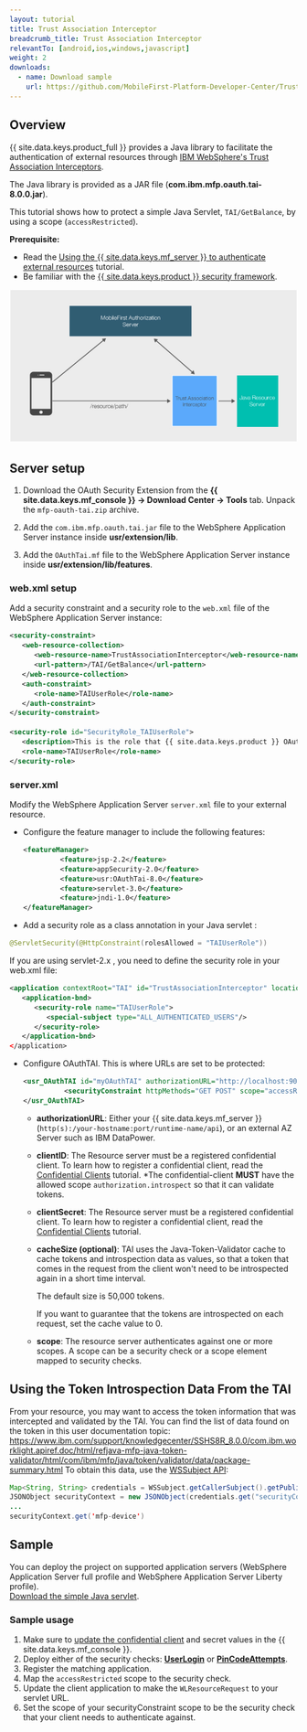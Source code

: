```yaml
---
layout: tutorial
title: Trust Association Interceptor
breadcrumb_title: Trust Association Interceptor
relevantTo: [android,ios,windows,javascript]
weight: 2
downloads:
  - name: Download sample
    url: https://github.com/MobileFirst-Platform-Developer-Center/TrustAssociationInterceptor/tree/release80
---
```

<!-- NLS_CHARSET=UTF-8 -->
## Overview
{{ site.data.keys.product_full }} provides a Java library to facilitate the authentication of external resources through [IBM WebSphere's Trust Association Interceptors](https://www.ibm.com/support/knowledgecenter/SSHRKX_8.5.0/mp/security/sec_ws_tai.dita).

The Java library is provided as a JAR file (**com.ibm.mfp.oauth.tai-8.0.0.jar**).

This tutorial shows how to protect a simple Java Servlet, `TAI/GetBalance`, by using a scope (`accessRestricted`).

**Prerequisite:**

* Read the [Using the {{ site.data.keys.mf_server }} to authenticate external resources](../) tutorial.
* Be familiar with the [{{ site.data.keys.product }} security framework](../../).

![Flow](TAI_flow.jpg)

## Server setup

1. Download the OAuth Security Extension from the **{{ site.data.keys.mf_console }} → Download Center → Tools** tab. Unpack the `mfp-oauth-tai.zip` archive.   

2. Add the `com.ibm.mfp.oauth.tai.jar` file to the WebSphere Application Server instance inside **usr/extension/lib**.

3. Add the `OAuthTai.mf` file to the WebSphere Application Server instance inside **usr/extension/lib/features**.

### web.xml setup
Add a security constraint and a security role to the `web.xml` file of the WebSphere Application Server instance:

```xml
<security-constraint>
   <web-resource-collection>
      <web-resource-name>TrustAssociationInterceptor</web-resource-name>
      <url-pattern>/TAI/GetBalance</url-pattern>
   </web-resource-collection>
   <auth-constraint>
      <role-name>TAIUserRole</role-name>
   </auth-constraint>
</security-constraint>

<security-role id="SecurityRole_TAIUserRole">
   <description>This is the role that {{ site.data.keys.product }} OAuthTAI uses to protect the resource, and it is mandatory to map it to 'All Authenticated in Application' in WebSphere Application Server full profile and to 'ALL_AUTHENTICATED_USERS' in WebSphere Application Server Liberty.</description>
   <role-name>TAIUserRole</role-name>
</security-role>
```

### server.xml
Modify the WebSphere Application Server `server.xml` file to your external resource.

* Configure the feature manager to include the following features:

  ```xml
  <featureManager>
           <feature>jsp-2.2</feature>
           <feature>appSecurity-2.0</feature>
           <feature>usr:OAuthTai-8.0</feature>
           <feature>servlet-3.0</feature>
           <feature>jndi-1.0</feature>
  </featureManager>
  ```

* Add a security role as a class annotation in your Java servlet :

```java
@ServletSecurity(@HttpConstraint(rolesAllowed = "TAIUserRole"))
```

If you are using servlet-2.x , you need to define the security role in your web.xml file:

```xml
<application contextRoot="TAI" id="TrustAssociationInterceptor" location="TAI.war" name="TrustAssociationInterceptor"/>
   <application-bnd>
      <security-role name="TAIUserRole">
         <special-subject type="ALL_AUTHENTICATED_USERS"/>
      </security-role>
   </application-bnd>
</application>
```

* Configure OAuthTAI. This is where URLs are set to be protected:

  ```xml
  <usr_OAuthTAI id="myOAuthTAI" authorizationURL="http://localhost:9080/mfp/api" clientId="ExternalResourceId" clientSecret="ExternalResourcePass" cacheSize="500">
            <securityConstraint httpMethods="GET POST" scope="accessRestricted" securedURLs="/GetBalance"></securityConstraint>
  </usr_OAuthTAI>
  ```
    - **authorizationURL**:  Either your {{ site.data.keys.mf_server }} (`http(s):/your-hostname:port/runtime-name/api`), or an external AZ Server such as IBM DataPower.

    - **clientID**: The Resource server must be a registered confidential client. To learn how to register a confidential client, read the [Confidential Clients](../../confidential-clients/) tutorial. *The confidential-client **MUST** have the allowed scope `authorization.introspect` so that it can validate tokens.

    - **clientSecret**: The Resource server must be a registered confidential client. To learn how to register a confidential client, read the [Confidential Clients](../../confidential-clients/) tutorial.
    - **cacheSize (optional)**: TAI uses the Java-Token-Validator cache to cache tokens and introspection data as values, so that a token that comes in the request from the client won't need to be introspected again in a short time interval.

        The default size is 50,000 tokens.  

        If you want to guarantee that the tokens are introspected on each request, set the cache value to 0.  

    - **scope**: The resource server authenticates against one or more scopes. A scope can be a security check or a scope element mapped to security checks.

## Using the Token Introspection Data From the TAI

From your resource, you may want to access the token information that was intercepted and validated by the TAI. You can find the list of data found on the token in this user documentation topic: https://www.ibm.com/support/knowledgecenter/SSHS8R_8.0.0/com.ibm.worklight.apiref.doc/html/refjava-mfp-java-token-validator/html/com/ibm/mfp/java/token/validator/data/package-summary.html
To obtain this data, use the [WSSubject API](http://www.ibm.com/support/knowledgecenter/SSEQTP_8.5.5/com.ibm.websphere.wlp.doc/ae/rwlp_sec_apis.html):

```java
Map<String, String> credentials = WSSubject.getCallerSubject().getPublicCredentials(Hashtable.class).iterator().next();
JSONObject securityContext = new JSONObject(credentials.get("securityContext"));
...
securityContext.get('mfp-device')
```

## Sample
You can deploy the project on supported application servers (WebSphere Application Server full profile and WebSphere Application Server Liberty profile).  
[Download the simple Java servlet](https://github.com/MobileFirst-Platform-Developer-Center/TrustAssociationInterceptor/tree/release80).

### Sample usage

1. Make sure to [update the confidential client](../#confidential-client) and secret values in the {{ site.data.keys.mf_console }}.
2. Deploy either of the security checks: **[UserLogin](../../user-authentication/security-check/)** or **[PinCodeAttempts](../../credentials-validation/security-check/)**.
3. Register the matching application.
4. Map the `accessRestricted` scope to the security check.
5. Update the client application to make the `WLResourceRequest` to your servlet URL.
6. Set the scope of your securityConstraint scope to be the security check that your client needs to authenticate against.
